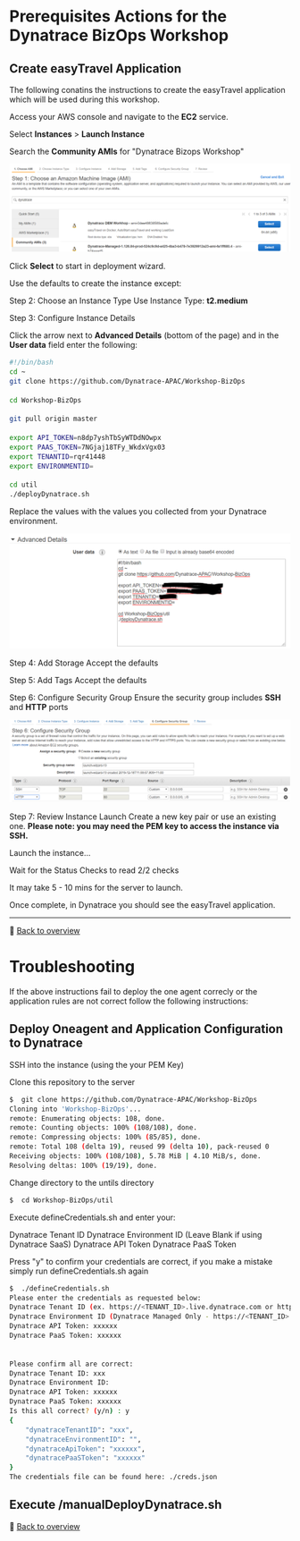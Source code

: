 # Prerequisites Actions for the Dynatrace BizOps Workshop 

## Create easyTravel Application

The following conatins the instructions to create the easyTravel application which will be used during this workshop.

Access your AWS console and navigate to the **EC2** service.

Select **Instances** > **Launch Instance**

Search the **Community AMIs** for "Dynatrace Bizops Workshop"

![Deploy](/img/pre-publicami.png)

Click **Select** to start in deployment wizard.

Use the defaults to create the instance except:

Step 2: Choose an Instance Type
Use Instance Type: **t2.medium**

Step 3: Configure Instance Details

Click the arrow next to **Advanced Details** (bottom of the page) and in the **User data** field enter the following:
```bash
#!/bin/bash
cd ~
git clone https://github.com/Dynatrace-APAC/Workshop-BizOps

cd Workshop-BizOps

git pull origin master

export API_TOKEN=n8dp7yshTbSyWTDdNOwpx
export PAAS_TOKEN=7NGjaj18TFy_WkdxVgx03
export TENANTID=rqr41448
export ENVIRONMENTID=

cd util
./deployDynatrace.sh


```
Replace the values with the values you collected from your Dynatrace environment.

![AWS Userdata](/img/aws_userdata.PNG)

Step 4: Add Storage
Accept the defaults

Step 5: Add Tags
Accept the defaults

Step 6: Configure Security Group
Ensure the security group includes **SSH** and **HTTP** ports

![Deploy](/img/pre-securitygroup.png)

Step 7: Review Instance Launch
Create a new key pair or use an existing one. **Please note: you may need the PEM key to access the instance via SSH.**

Launch the instance...

Wait for the Status Checks to read 2/2 checks 

It may take 5 - 10 mins for the server to launch.

Once complete, in Dynatrace you should see the easyTravel application.

---
:arrow_up_small: [Back to overview](/README.md)

# Troubleshooting

If the above instructions fail to deploy the one agent correcly or the application rules are not correct follow the following instructions:

## Deploy Oneagent and Application Configuration to Dynatrace 

SSH into the instance (using the your PEM Key)

Clone this repository to the server

```bash
$  git clone https://github.com/Dynatrace-APAC/Workshop-BizOps
Cloning into 'Workshop-BizOps'...
remote: Enumerating objects: 108, done.
remote: Counting objects: 100% (108/108), done.
remote: Compressing objects: 100% (85/85), done.
remote: Total 108 (delta 19), reused 99 (delta 10), pack-reused 0
Receiving objects: 100% (108/108), 5.78 MiB | 4.10 MiB/s, done.
Resolving deltas: 100% (19/19), done.

```
Change directory to the untils directory
```bash
$  cd Workshop-BizOps/util
```

Execute defineCredentials.sh and enter your:

Dynatrace Tenant ID
Dynatrace Environment ID (Leave Blank if using Dynatrace SaaS)
Dynatrace API Token
Dynatrace PaaS Token

Press "y" to confirm your credentials are correct, if you make a mistake simply run defineCredentials.sh again

```bash
$  ./defineCredentials.sh
Please enter the credentials as requested below:
Dynatrace Tenant ID (ex. https://<TENANT_ID>.live.dynatrace.com or https://<TENANT_ID>.dynatrace-managed.com): xxx
Dynatrace Environment ID (Dynatrace Managed Only - https://<TENANT_ID>.dynatrace-managed.com/e/<ENVIRONMENT_ID>):
Dynatrace API Token: xxxxxx
Dynatrace PaaS Token: xxxxxx


Please confirm all are correct:
Dynatrace Tenant ID: xxx
Dynatrace Environment ID:
Dynatrace API Token: xxxxxx
Dynatrace PaaS Token: xxxxxx
Is this all correct? (y/n) : y
{
    "dynatraceTenantID": "xxx",
    "dynatraceEnvironmentID": "",
    "dynatraceApiToken": "xxxxxx",
    "dynatracePaaSToken": "xxxxxx"
}
The credentials file can be found here: ./creds.json
```

Execute /manualDeployDynatrace.sh 
---
:arrow_up_small: [Back to overview](/README.md)